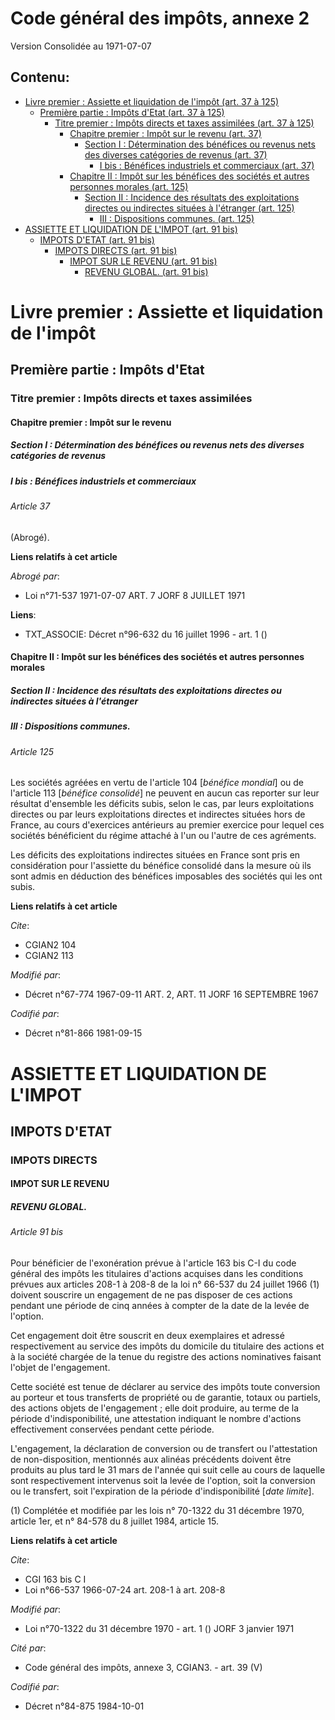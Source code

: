 # Code général des impôts, annexe 2  
Version Consolidée au 1971-07-07
## Contenu: 
  - [Livre premier : Assiette et liquidation de l'impôt (art. 37 à 125)](#1)
    - [Première partie : Impôts d'Etat (art. 37 à 125)](#2)
      - [Titre premier : Impôts directs et taxes assimilées (art. 37 à 125)](#3)
        - [Chapitre premier : Impôt sur le revenu (art. 37)](#4)
          - [Section I : Détermination des bénéfices ou revenus nets des diverses catégories de revenus (art. 37)](#5)
            - [I bis : Bénéfices industriels et commerciaux (art. 37)](#6)
        - [Chapitre II : Impôt sur les bénéfices des sociétés et autres personnes morales (art. 125)](#7)
          - [Section II : Incidence des résultats des exploitations directes ou indirectes situées à l'étranger (art. 125)](#8)
            - [III : Dispositions communes. (art. 125)](#9)
  - [ASSIETTE ET LIQUIDATION DE L'IMPOT (art. 91 bis)](#10)
    - [IMPOTS D'ETAT (art. 91 bis)](#11)
      - [IMPOTS DIRECTS (art. 91 bis)](#12)
        - [IMPOT SUR LE REVENU (art. 91 bis)](#13)
          - [REVENU GLOBAL. (art. 91 bis)](#14)
# Livre premier : Assiette et liquidation de l'impôt<a id=1></a>

## Première partie : Impôts d'Etat<a id=2></a>

### Titre premier : Impôts directs et taxes assimilées<a id=3></a>

#### Chapitre premier : Impôt sur le revenu<a id=4></a>

##### Section I : Détermination des bénéfices ou revenus nets des diverses catégories de revenus<a id=5></a>

##### I bis : Bénéfices industriels et commerciaux<a id=6></a>

###### Article 37

(Abrogé).

**Liens relatifs à cet article**

_Abrogé par_:

  - Loi n°71-537 1971-07-07 ART. 7 JORF 8 JUILLET 1971

**Liens**:

  - TXT_ASSOCIE: Décret n°96-632 du 16 juillet 1996 - art. 1 ()


#### Chapitre II : Impôt sur les bénéfices des sociétés et autres personnes morales<a id=7></a>

##### Section II : Incidence des résultats des exploitations directes ou indirectes situées à l'étranger<a id=8></a>

##### III : Dispositions communes.<a id=9></a>

###### Article 125

Les sociétés agréées en vertu de l'article 104 [*bénéfice mondial*] ou de l'article 113 [*bénéfice consolidé*] ne peuvent en
aucun cas reporter sur leur résultat d'ensemble les déficits subis, selon le cas, par leurs exploitations directes ou par
leurs exploitations directes et indirectes situées hors de France, au cours d'exercices antérieurs au premier exercice pour
lequel ces sociétés bénéficient du régime attaché à l'un ou l'autre de ces agréments.

Les déficits des exploitations indirectes situées en France sont pris en considération pour l'assiette du bénéfice consolidé
dans la mesure où ils sont admis en déduction des bénéfices imposables des sociétés qui les ont subis.

**Liens relatifs à cet article**

_Cite_:

  - CGIAN2 104
  - CGIAN2 113

_Modifié par_:

  - Décret n°67-774 1967-09-11 ART. 2, ART. 11 JORF 16 SEPTEMBRE 1967

_Codifié par_:

  - Décret n°81-866 1981-09-15


# ASSIETTE ET LIQUIDATION DE L'IMPOT<a id=10></a>

## IMPOTS D'ETAT<a id=11></a>

### IMPOTS DIRECTS<a id=12></a>

#### IMPOT SUR LE REVENU<a id=13></a>

##### REVENU GLOBAL.<a id=14></a>

###### Article 91 bis

Pour bénéficier de l'exonération prévue à l'article 163 bis C-I du code général des impôts les titulaires d'actions acquises
dans les conditions prévues aux articles 208-1 à 208-8 de la loi n° 66-537 du 24 juillet 1966 (1) doivent souscrire un
engagement de ne pas disposer de ces actions pendant une période de cinq années à compter de la date de la levée de l'option.

Cet engagement doit être souscrit en deux exemplaires et adressé respectivement au service des impôts du domicile du
titulaire des actions et à la société chargée de la tenue du registre des actions nominatives faisant l'objet de
l'engagement.

Cette société est tenue de déclarer au service des impôts toute conversion au porteur et tous transferts de propriété ou de
garantie, totaux ou partiels, des actions objets de l'engagement ; elle doit produire, au terme de la période
d'indisponibilité, une attestation indiquant le nombre d'actions effectivement conservées pendant cette période.

L'engagement, la déclaration de conversion ou de transfert ou l'attestation de non-disposition, mentionnés aux alinéas
précédents doivent être produits au plus tard le 31 mars de l'année qui suit celle au cours de laquelle sont respectivement
intervenus soit la levée de l'option, soit la conversion ou le transfert, soit l'expiration de la période d'indisponibilité
[*date limite*].

(1) Complétée et modifiée par les lois n° 70-1322 du 31 décembre 1970, article 1er, et n° 84-578 du 8 juillet 1984, article
15.

**Liens relatifs à cet article**

_Cite_:

  - CGI 163 bis C I
  - Loi n°66-537 1966-07-24 art. 208-1 à art. 208-8

_Modifié par_:

  - Loi n°70-1322 du 31 décembre 1970 - art. 1 () JORF 3 janvier 1971

_Cité par_:

  - Code général des impôts, annexe 3, CGIAN3. - art. 39 (V)

_Codifié par_:

  - Décret n°84-875 1984-10-01


